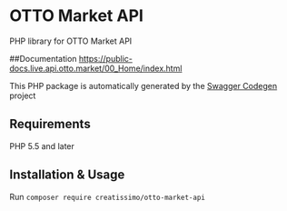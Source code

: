 # OTTO Market API
PHP library for OTTO Market API

##Documentation
https://public-docs.live.api.otto.market/00_Home/index.html

This PHP package is automatically generated by the [Swagger Codegen](https://github.com/swagger-api/swagger-codegen) project


## Requirements
PHP 5.5 and later

## Installation & Usage
Run `composer require creatissimo/otto-market-api`




